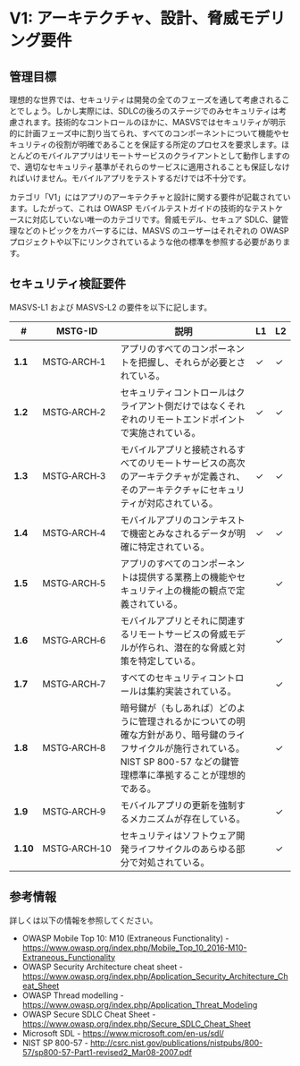 # V1: アーキテクチャ、設計、脅威モデリング要件

## 管理目標

理想的な世界では、セキュリティは開発の全てのフェーズを通して考慮されることでしょう。しかし実際には、SDLCの後ろのステージでのみセキュリティは考慮されます。技術的なコントロールのほかに、MASVSではセキュリティが明示的に計画フェーズ中に割り当てられ、すべてのコンポーネントについて機能やセキュリティの役割が明確であることを保証する所定のプロセスを要求します。ほとんどのモバイルアプリはリモートサービスのクライアントとして動作しますので、適切なセキュリティ基準がそれらのサービスに適用されることも保証しなければいけません。モバイルアプリをテストするだけでは不十分です。

カテゴリ「V1」にはアプリのアーキテクチャと設計に関する要件が記載されています。したがって、これは OWASP モバイルテストガイドの技術的なテストケースに対応していない唯一のカテゴリです。脅威モデル、セキュア SDLC、鍵管理などのトピックをカバーするには、MASVS のユーザーはそれぞれの OWASP プロジェクトや以下にリンクされているような他の標準を参照する必要があります。

<div style="page-break-after: always;">
</div>

## セキュリティ検証要件

MASVS-L1 および MASVS-L2 の要件を以下に記します。

| # | MSTG-ID | 説明 | L1 | L2 |
| --- | --- | --- | --- | --- |
| **1.1** | MSTG‑ARCH‑1 | アプリのすべてのコンポーネントを把握し、それらが必要とされている。 | ✓ | ✓ |
| **1.2** | MSTG‑ARCH‑2 | セキュリティコントロールはクライアント側だけではなくそれぞれのリモートエンドポイントで実施されている。 | ✓ | ✓ |
| **1.3** | MSTG‑ARCH‑3 | モバイルアプリと接続されるすべてのリモートサービスの高次のアーキテクチャが定義され、そのアーキテクチャにセキュリティが対応されている。 | ✓ | ✓ |
| **1.4** | MSTG‑ARCH‑4 | モバイルアプリのコンテキストで機密とみなされるデータが明確に特定されている。 | ✓ | ✓ |
| **1.5** | MSTG‑ARCH‑5 | アプリのすべてのコンポーネントは提供する業務上の機能やセキュリティ上の機能の観点で定義されている。 |   | ✓ |
| **1.6** | MSTG‑ARCH‑6 | モバイルアプリとそれに関連するリモートサービスの脅威モデルが作られ、潜在的な脅威と対策を特定している。 |   | ✓ |
| **1.7** | MSTG‑ARCH‑7 | すべてのセキュリティコントロールは集約実装されている。 |   | ✓ |
| **1.8** | MSTG‑ARCH‑8 | 暗号鍵が（もしあれば）どのように管理されるかについての明確な方針があり、暗号鍵のライフサイクルが施行されている。 NIST SP 800-57 などの鍵管理標準に準拠することが理想的である。 |   | ✓ |
| **1.9** | MSTG‑ARCH‑9 | モバイルアプリの更新を強制するメカニズムが存在している。 |   | ✓ |
| **1.10** | MSTG‑ARCH‑10 | セキュリティはソフトウェア開発ライフサイクルのあらゆる部分で対処されている。 |   | ✓ |

## 参考情報

詳しくは以下の情報を参照してください。

- OWASP Mobile Top 10: M10 (Extraneous Functionality) - <https://www.owasp.org/index.php/Mobile_Top_10_2016-M10-Extraneous_Functionality>
- OWASP Security Architecture cheat sheet - <https://www.owasp.org/index.php/Application_Security_Architecture_Cheat_Sheet>
- OWASP Thread modelling - <https://www.owasp.org/index.php/Application_Threat_Modeling>
- OWASP Secure SDLC Cheat Sheet - <https://www.owasp.org/index.php/Secure_SDLC_Cheat_Sheet>
- Microsoft SDL - <https://www.microsoft.com/en-us/sdl/>
- NIST SP 800-57 - <http://csrc.nist.gov/publications/nistpubs/800-57/sp800-57-Part1-revised2_Mar08-2007.pdf>
